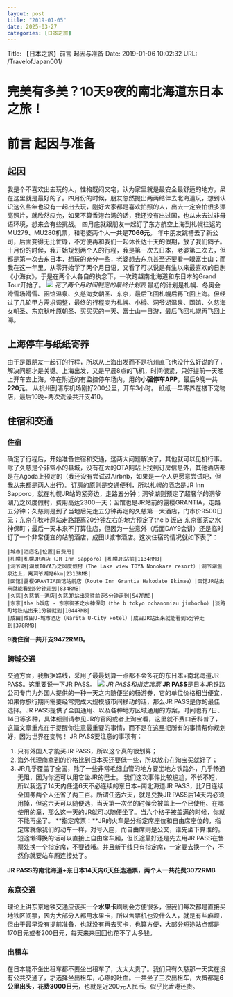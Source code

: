 ```yaml
---
layout: post
title: "2019-01-05"
date: 2025-03-27
categories: [日本之旅]
---
```


Title: 【日本之旅】前言 起因与准备
Date: 2019-01-06 10:02:32
URL: /TravelofJapan001/

# 完美有多美？10天9夜的南北海道东日本之旅！
# 前言 起因与准备
## 起因
我是个不喜欢出去玩的人，性格既闷又宅，认为家里就是最安全最舒适的地方，呆在这里就是最好的了。四月份的时候，朋友忽然提出两两结伴去北海道玩，想到认识这么些年也没有一起出去玩，刚好大家都是喜欢拍照的人，出去一定会拍很多漂亮照片，就欣然应允，如果不算香港台湾的话，我还没有出过国，也从未去过非母语环境，想来会有些挑战。
四月底就跟朋友一起订了东方航空上海到札幌往返的MU279、MU280机票，和老婆两个人一共是**7066元**。
年中朋友跳槽去了新公司，后面变得无比忙碌，不方便再和我们一起休长达十天的假期，放了我们鸽子。十月份的时候，我开始规划两个人的行程，我是第一次去日本，老婆第二次去，但都是第一次去东日本，想玩的充分一些，老婆想去东京甚至还要看一眼富士山；而我在这一年里，从零开始学了两个月日语，又看了可以说是有生以来最喜欢的日剧《小海女》，于是在两个人各自的执念下，一次跨越南北海道和东日本的Grand Tour开始了。
![](http://img.weimao.me/2019-05-22-134631.png)
*花了两个月时间制定的最终计划表*
最初的计划是札幌、冬奥会滑雪场滑雪、函馆温泉、久慈海女朝圣、东京，最后飞回札幌后再飞回上海。但经过了几轮甲方需求调整，最终的行程变为札幌、小樽、洞爷湖温泉、函馆、久慈海女朝圣、东京秋叶原朝圣、买买买的一天、富士山一日游，最后飞回札幌再飞回上海。
## 上海停车与纸纸寄养
由于是跟朋友一起订的行程，所以从上海出发而不是杭州直飞也没什么好说的了，解决问题才是关键。上海出发，又是早晨8点的飞机，时间很紧，只好提前一天晚上开车去上海，停在附近的有监控停车场内，用的**小强停车APP**，最后9晚一共**220元**。
从杭州到浦东机场刚好200公里，开车3小时。
纸纸一早寄养在楼下宠物店，最后10晚+两次洗澡共开支410。
## 住宿和交通
### 住宿
确定了行程后，开始准备住宿和交通，这两大问题解决了，其他就可以见机行事。
除了久慈是个非常小的县城，没有在大的OTA网站上找到订房信息外，其他酒店都是在Agoda上预定的（我还没有尝试过Airbnb，如果是一个人更愿意尝试吧，但我从来都是两人出行）。订房的原则是交通便利，所以札幌的酒店是JR Inn Sapporo，就在札幌JR站的紧旁边，走路五分钟；洞爷湖则预定了超奢华的洞爷湖乃之风度假村，费用高达2300一天；函馆也是JR站前的露樱GRANTIA，走路五分钟；久慈则是到了当地后先走五分钟再定的久慈第一大酒店，门市价9500日元；东京在秋叶原站走路距离20分钟左右的地方预定了the b 饭店 东京御茶之水神保町；最后一天本来不打算住店，但因为一些意外（后面DAY9会讲）还是临时订了一个非常便宜的站前酒店，成田U城市酒店。这次住宿的情况就如下表了：
```table
|城市|酒店名|位置|日费用|
|札幌|札幌JR酒店（JR Inn Sapporo）|札幌JR站前|1134RMB|
|洞爷湖|湖景TOYA乃之风度假村（The Lake view TOYA Nonokaze resort）|洞爷湖温泉边上，离洞爷湖站6km|2313RMB|
|函馆|露樱GRANTIA函馆站前店（Route Inn Grantia Hakodate Ekimae）|函馆JR站出来就能看到5分钟走到|834RMB|
|久慈|久慈第一酒店|久慈JR站出来往前走5分钟走到|547RMB|
|东京|the b饭店 - 东京御茶之水神保町（the b tokyo ochanomizu jimbocho）|淡路町地铁站出来1分钟就到|1044RMB|
|成田|成田U-城市酒店（Narita U-City Hotel）|成田JR站出来就能看到5分钟走到|378RMB|
```
**9晚住宿一共开支9472RMB。**
### 跨城交通
交通方面，我根据路线，采用了最最划算一点都不会多花的东日本+南北海道JR PASS。这里要说一下JR PASS。
![](http://img.weimao.me/2019-05-22-134633.jpg)
*JR PASS和指定席票*
**JR PASS**是日本JR铁路公司专门为外国人提供的一种一天之内随便坐的畅游券，它的单位价格相当便宜，如果你旅行期间需要经常完成大规模城市间移动的话，那么JR PASS是你的最佳选择。JR PASS提供了全国通用、以及各种地方区域通用的方案，时间也有7日、14日等多种，具体细则请参见JR的官网或者上淘宝看，这里就不费口舌科普了，这篇文章重点在于提醒你注意最重要的事情，而不是在这里把所有的事情帮你规划好，因为世界在变鸭！
JR PASS要注意的事项有：
1. 只有外国人才能买JR PASS，所以这个真的很划算；
2. 海外代理商拿到的价格比到日本买还要低一些，所以放心在淘宝买就好了；
3. JR几乎覆盖了全国，除了一些非常毛细血管的地方要坐地方铁路外，几乎畅通无阻，因为你还可以用它坐JR的巴士。
我们这次事件比较尴尬，不长不短，所以我选了14天内任选6天不必连续的东日本+南北海道JR PASS，比7日连续全国券两个人还省了两三百。所谓任选六天，就是兑换JR PASS后14天内必须用掉，但这六天可以随便选，当天第一次坐的时候会被盖上一个已使用、在哪使用的章，那么这一天的JR就可以随便坐了。当六个格子被盖满的时候，你就不能再坐了。
**指定席票：**JR的火车是分指定席座位和自由席座位的，指定席就像我们的动车一样，对号入座，而自由席则是公交，谁先坐下算谁的。短途懒得换的话可以直接上自由席车厢，但长途最好还是先去用JR PASS在售票处换一个指定席，不要钱哦。并且新干线只有指定席，一定要去换一个，不然你就要站车厢连接处了。

**JR PASS的南北海道+东日本14天内6天任选通票，两个人一共花费3072RMB**
### 东京交通
理论上讲东京地铁交通应该买一个**水果卡**刷刷会方便很多，但我们每次都是直接买地铁区间票，因为大部分人都用水果卡，所以售票机也没什么人，就是有些麻烦，但由于最早没有提前准备，也就没有再去买卡，也算方便，大部分短途站点都是170日元或者200日元，每天来来回回也花不了太多钱。
### 出租车
在日本能不坐出租车都不要坐出租车了，太太太贵了。我们只有久慈那一天实在没有公共交通了，才选择坐出租车，心疼的吐血。一共坐了三次出租车，大概都是**6公里出头，花费3000日元**，也就是近200元人民币。似乎比香港还贵。